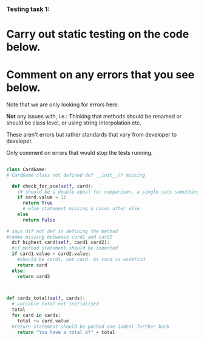 ### Testing task 1:

# Carry out static testing on the code below.
# Comment on any errors that you see below.

Note that we are only looking for errors here.

**Not** any issues with, i.e.: 
Thinking that methods should be renamed or should be class level, or using string interpolation etc. 

These aren't errors but rather standards that vary from developer to developer. 

Only comment on errors that would stop the tests running.

```python
 
class CardGame:
# CardGame class not defined def __init__() missing

  def check_for_ace(self, card):
    /# should be a double equal for comparison, a single sets something to that value
    if card.value = 1:
      return True
      # else statement missing a colon after else
    else
      return False
   
# says dif not def in defining the method
#comma missing betweeen card1 and card2
  dif highest_card(self, card1 card2):
  #if method statement should be indented
  if card1.value > card2.value:
    #should be card1, not card. As card is undefind
    return card
  else:
    return card2
  


def cards_total(self, cards):
  # variable total not initialised
  total
  for card in cards:
    total += card.value
  #return statement should be pushed one indent further back 
    return "You have a total of" + total
  
```
